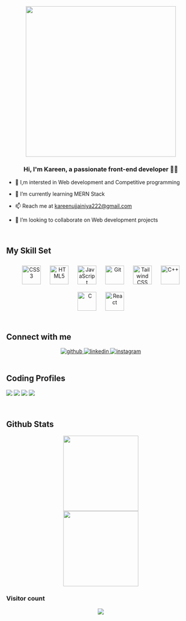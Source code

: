 <div align="center">
<img src="https://user-images.githubusercontent.com/74038190/221352975-94759904-aa4c-4032-a8ab-b546efb9c478.gif" align="center" height="" width="400" />
</div>  
  

### <div align="center">Hi, I'm Kareen, a passionate front-end developer 👨‍💻 </div>  
  

- 👀 I,m intersted in Web development and Competitive programming  
  

- 🌱 I’m currently learning MERN Stack  
  

- 📫 Reach me at kareenujjainiya222@gmail.com  
  

- 👯 I’m looking to collaborate on Web development projects  
  

<br/>  


## My Skill Set  
<div align="center">  
<a href="https://www.w3schools.com/css/" target="_blank"><img style="margin: 10px" src="https://profilinator.rishav.dev/skills-assets/css3-original-wordmark.svg" alt="CSS3" height="50" /></a>  
<a href="https://en.wikipedia.org/wiki/HTML5" target="_blank"><img style="margin: 10px" src="https://profilinator.rishav.dev/skills-assets/html5-original-wordmark.svg" alt="HTML5" height="50" /></a>  
<a href="https://www.javascript.com/" target="_blank"><img style="margin: 10px" src="https://profilinator.rishav.dev/skills-assets/javascript-original.svg" alt="JavaScript" height="50" /></a>  
<a href="https://github.com/" target="_blank"><img style="margin: 10px" src="https://profilinator.rishav.dev/skills-assets/git-scm-icon.svg" alt="Git" height="50" /></a>  
<a href="https://www.tailwindcss.com/" target="_blank"><img style="margin: 10px" src="https://profilinator.rishav.dev/skills-assets/tailwindcss.svg" alt="Tailwind CSS" height="50" /></a>  
<!-- <a href="https://www.figma.com/" target="_blank"><img style="margin: 10px" src="https://profilinator.rishav.dev/skills-assets/figma-icon.svg" alt="Figma" height="50" /></a>   -->
<a href="https://www.cplusplus.com/" target="_blank"><img style="margin: 10px" src="https://profilinator.rishav.dev/skills-assets/cplusplus-original.svg" alt="C++" height="50" /></a>  
<a href="https://www.cprogramming.com/" target="_blank"><img style="margin: 10px" src="https://profilinator.rishav.dev/skills-assets/c-original.svg" alt="C" height="50" /></a>  
<a href="https://reactjs.org/" target="_blank"><img style="margin: 10px" src="https://profilinator.rishav.dev/skills-assets/react-original-wordmark.svg" alt="React" height="50" /></a>  
</div>  

<br/>  


## Connect with me  
<div align="center">
<a href="https://github.com/kareen12" target="_blank">
<img src=https://img.shields.io/badge/github-%2324292e.svg?&style=for-the-badge&logo=github&logoColor=white alt=github style="margin-bottom: 5px;" />
</a>
<!-- <a href="https://linkedin.com/in/kareen ujjainiya" target="_blank"> -->
<a href="https://www.linkedin.com/in/kareen-ujjainiya-26b702236/" target="_blank">
<img src=https://img.shields.io/badge/linkedin-%231E77B5.svg?&style=for-the-badge&logo=linkedin&logoColor=white alt=linkedin style="margin-bottom: 5px;" />
</a>
<a href="https://instagram.com/kareenujjainiya" target="_blank">
<img src=https://img.shields.io/badge/instagram-%23000000.svg?&style=for-the-badge&logo=instagram&logoColor=white alt=instagram style="margin-bottom: 5px;" />
</a>  
</div>  
  

<br/>  

## Coding Profiles
<p align = "left">
<a href = "https://www.hackerrank.com/kareenujjainiya1?hr_r=1"><img src = "https://img.shields.io/badge/-Hackerrank-2EC866?style=oval-square&logo=HackerRank&logoColor=white"/></a>
<a href = "https://leetcode.com/kareen12/"><img src = "https://img.shields.io/badge/-LeetCode-FFA116?style=oval-square&logo=LeetCode&logoColor=white"/></a>
<a href = "https://auth.geeksforgeeks.org/user/kareenujjatyrh/?utm_source=geeksforgeeks&utm_medium=my_profile&utm_campaign=auth_user"><img src = "https://img.shields.io/badge/GeeksforGeeks-298D46?style=oval-square&logo=geeksforgeeks&logoColor=white"/></a>
<a href = "https://www.codechef.com/users/kareen"><img src = "https://img.shields.io/badge/CodeChef-5B4638?style=flat&logo=codechef&logoColor=white"/></a>
</p><br>


## Github Stats  
<p align="center" >

<img src="https://github-readme-stats.vercel.app/api?username=kareen12&show_icons=true&count_private=true&hide_border=true" height="200px" />  
<br>
<img src="https://github-readme-stats.vercel.app/api/top-langs/?username=kareen12&hide_border=true&layout=compact" height="200px" />


<!--   <td valign="top" width="50%"></td> -->
  

<br/>  



### Visitor count  
<div align="center">
<img src="https://komarev.com/ghpvc/?username=kareen12&&style=flat-square" align="center" />
</div>  

<br />


